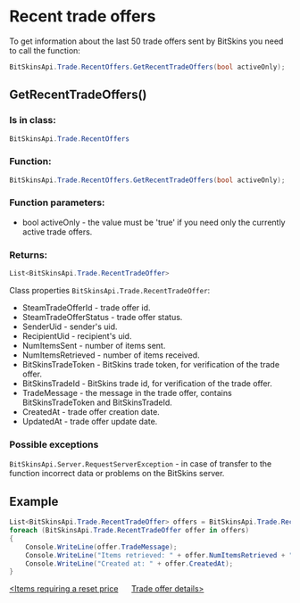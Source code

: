 ﻿# Recent trade offers

To get information about the last 50  trade offers sent by BitSkins you need to call the function:

```csharp
BitSkinsApi.Trade.RecentOffers.GetRecentTradeOffers(bool activeOnly);
```

## GetRecentTradeOffers()

### Is in class:

```csharp
BitSkinsApi.Trade.RecentOffers
```

### Function:

```csharp
BitSkinsApi.Trade.RecentOffers.GetRecentTradeOffers(bool activeOnly);
```

### Function parameters:
* bool activeOnly - the value must be 'true' if you need only the currently active trade offers.

### Returns:

```csharp
List<BitSkinsApi.Trade.RecentTradeOffer>
```

Class properties ```BitSkinsApi.Trade.RecentTradeOffer```:
* SteamTradeOfferId - trade offer id.
* SteamTradeOfferStatus - trade offer status.
* SenderUid - sender's uid.
* RecipientUid - recipient's uid.
* NumItemsSent - number of items sent.
* NumItemsRetrieved - number of items received.
* BitSkinsTradeToken - BitSkins trade token, for verification of the trade offer.
* BitSkinsTradeId - BitSkins trade id, for verification of the trade offer.
* TradeMessage - the message in the trade offer, contains BitSkinsTradeToken and BitSkinsTradeId.
* CreatedAt - trade offer creation date.
* UpdatedAt - trade offer update date.

### Possible exceptions
```BitSkinsApi.Server.RequestServerException``` - in case of transfer to the function incorrect data or problems on the BitSkins server.

## Example

```csharp
List<BitSkinsApi.Trade.RecentTradeOffer> offers = BitSkinsApi.Trade.RecentOffers.GetRecentTradeOffers(false);
foreach (BitSkinsApi.Trade.RecentTradeOffer offer in offers)
{
    Console.WriteLine(offer.TradeMessage);
    Console.WriteLine("Items retrieved: " + offer.NumItemsRetrieved + " Items sent: " + offer.NumItemsSent);
    Console.WriteLine("Created at: " + offer.CreatedAt);
}
```

[<Items requiring a reset price](https://github.com/dmitrydnl/BitSkinsApi/blob/master/docs/eng/market/reset_price_items.md) &nbsp;&nbsp;&nbsp;&nbsp; [Trade offer details>](https://github.com/dmitrydnl/BitSkinsApi/blob/master/docs/eng/trade/trade_details.md)